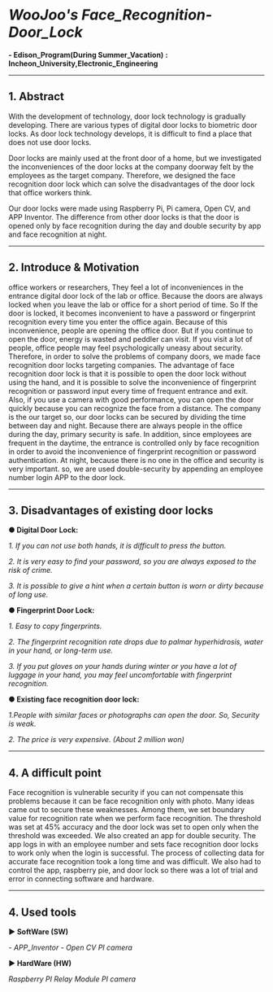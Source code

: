 # *WooJoo's* *Face_Recognition-Door_Lock*

**- Edison_Program(During Summer_Vacation)** **:** **Incheon_University,Electronic_Engineering**

----------------------------------------------------------------------------------------------------------------------------------------

## 1. Abstract

With the development of technology, door lock technology is gradually developing. There are various types of digital door locks to biometric door locks. As door lock technology develops, it is difficult to find a place that does not use door locks. 

Door locks are mainly used at the front door of a home, but we investigated the inconveniences of the door locks at the company doorway felt by the employees as the target company. Therefore, we designed the face recognition door lock which can solve the disadvantages of the door lock that office workers think. 

Our door locks were made using Raspberry Pi, Pi camera, Open CV, and APP Inventor. The difference from other door locks is that the door is opened only by face recognition during the day and double security by app and face recognition at night.

----------------------------------------------------------------------------------------------------------------------------------------

## 2. Introduce & Motivation
 
 office workers or researchers, They feel a lot of inconveniences in the entrance digital door lock of the lab or office. Because the doors are always locked when you leave the lab or office for a short period of time. So If the door is locked, it becomes inconvenient to have a password or fingerprint recognition every time you enter the office again. Because of this inconvenience, people are opening the office door. But if you continue to open the door, energy is wasted and peddler can visit. If you visit a lot of people, office people may feel psychologically uneasy about security. Therefore, in order to solve the problems of company doors, we made face recognition door locks targeting companies. The advantage of face recognition door lock is that it is possible to open the door lock without using the hand, and it is possible to solve the inconvenience of fingerprint recognition or password input every time of frequent entrance and exit. 
Also, if you use a camera with good performance, you can open the door quickly because you can recognize the face from a distance. The company is the our target so, our door locks can be secured by dividing the time between day and night. Because there are always people in the office during the day, primary security is safe. In addition, since employees are frequent in the daytime, the entrance is controlled only by face recognition in order to avoid the inconvenience of fingerprint recognition or password authentication. At night, because there is no one in the office and security is very important.
so, we are used double-security by appending an employee number login APP to the door lock.

---------------------------------------------------------------------------------------------------------------------------------------


## 3. Disadvantages of existing door locks




**● Digital Door Lock:**


*1. If you can not use both hands, it is difficult to press the button.*

*2. It is very easy to find your password, so you are always exposed to the risk of crime.*

*3. It is possible to give a hint when a certain button is worn or dirty because of long use.*




**● Fingerprint Door Lock:**


*1. Easy to copy fingerprints.*

*2. The fingerprint recognition rate drops due to palmar hyperhidrosis, water in your hand, or long-term use.*

*3. If you put gloves on your hands during winter or you have a lot of luggage in your hand, you may feel uncomfortable with fingerprint recognition.*





**● Existing face recognition door lock:**


*1.People with similar faces or photographs can open the door. So, Security is weak.*

*2. The price is very expensive. (About 2 million won)*

--------------------------------------------------------------------------------------------------------------------------------------


## 4. A difficult point


Face recognition is vulnerable security if you can not compensate this problems because it can be face recognition only with photo.
Many ideas came out to secure these weaknesses. Among them, we set boundary value for recognition rate when we perform face recognition. The threshold was set at 45% accuracy and the door lock was set to open only when the threshold was exceeded. We also created an app for double security. The app logs in with an employee number and sets face recognition door locks to work only when the login is successful. The process of collecting data for accurate face recognition took a long time and was difficult. We also had to control the app, raspberry pie, and door lock so there was a lot of trial and error in connecting software and hardware.

--------------------------------------------------------------------------------------------------------------------------------------


## 4. Used tools

**▶ SoftWare (SW)**

*- APP_Inventor*
*- Open CV*
*PI camera*


**▶ HardWare (HW)**

*Raspberry PI*
*Relay Module*
*PI camera*
